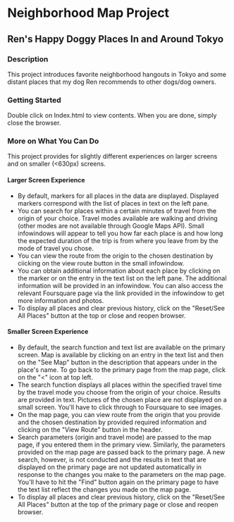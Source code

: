 # Neighborhood Map Project
## Ren's Happy Doggy Places In and Around Tokyo

### Description
This project introduces favorite neighborhood hangouts in Tokyo and some distant places that my dog Ren recommends to other dogs/dog owners.

### Getting Started
Double click on Index.html to view contents. When you are done, simply close the browser.

### More on What You Can Do
This project provides for slightly different experiences on larger screens and on smaller (<630px) screens.

#### Larger Screen Experience
* By default, markers for all places in the data are displayed. Displayed markers correspond with the list of places in text on the left pane.
* You can search for places within a certain minutes of travel from the origin of your choice. Travel modes available are walking and driving (other modes are not available through Google Maps API). Small infowindows will appear to tell you how far each place is and how long the expected duration of the trip is from where you leave from by the mode of travel you chose.
* You can view the route from the origin to the chosen destination by ciicking on the view route button in the small infowindow.
* You can obtain additional information about each place by clicking on the marker or on the entry in the text list on the left pane. The additional information will be provided in an infowindow. You can also access the relevant Foursquare page via the link provided in the infowindow to get more information and photos.
* To display all places and clear previous history, click on the "Reset/See All Places" button at the top or close and reopen browser.

#### Smaller Screen Experience
* By default, the search function and text list are available on the primary screen. Map is available by clicking on an entry in the text list and then on the "See Map" button in the description that appears under in the place's name. To go back to the primary page from the map page, click on the "<" icon at top left.
* The search function displays all places within the specified travel time by the travel mode you choose from the origin of your choice. Results are provided in text. Pictures of the chosen place are not displayed on a small screen. You'll have to click through to Foursquare to see images.
* On the map page, you can view route from the origin that you provide and the chosen destination by provided required information and clicking on the "View Route" button in the header.
* Search parameters (origin and travel mode) are passed to the map page, if you entered them in the primary view. Similarly, the parameters provided on the map page are passed back to the primary page. A new search, however, is not conducted and the results in text that are displayed on the primary page are not updated automatically in response to the changes you make to the parameters on the map page. You'll have to hit the "Find" button again on the primary page to have the text list reflect the changes you made on the map page.
* To display all places and clear previous history, click on the "Reset/See All Places" button at the top of the primary page or close and reopen browser.
